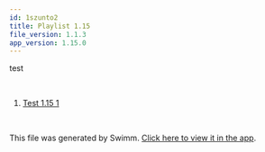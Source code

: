 ```yaml
---
id: 1szunto2
title: Playlist 1.15
file_version: 1.1.3
app_version: 1.15.0
---
```


<!-- Intro - Do not remove this comment -->
test

<br/>

<!-- Steps - Do not remove this comment -->
1. [Test 1.15 1](test-115-1.cvfi5iy4.sw.md)


<br/>

This file was generated by Swimm. [Click here to view it in the app](https://swimm-web-app.web.app/repos/Z2l0aHViJTNBJTNBY3NoYXJwLXNoYXVsLXRlc3QlM0ElM0Fzd2ltbWlv/playlists/1szunto2).
